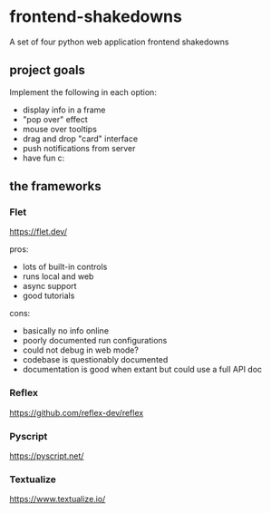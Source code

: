 # frontend-shakedowns
A set of four python web application frontend shakedowns

## project goals
Implement the following in each option:
- display info in a frame
- "pop over" effect
- mouse over tooltips
- drag and drop "card" interface
- push notifications from server
- have fun c:

## the frameworks

### Flet 

https://flet.dev/

pros: 
- lots of built-in controls
- runs local and web
- async support
- good tutorials

cons:
- basically no info online
- poorly documented run configurations
- could not debug in web mode?
- codebase is questionably documented
- documentation is good when extant but could use a full API doc


### Reflex

https://github.com/reflex-dev/reflex


### Pyscript

https://pyscript.net/


### Textualize

https://www.textualize.io/

